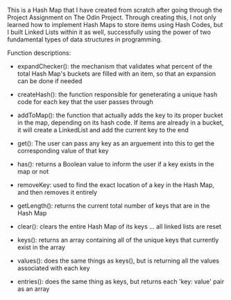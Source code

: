 This is a Hash Map that I have created from scratch after going through the Project Assignment on The Odin Project. Through creating this, I not only learned how to implement Hash Maps to store items using Hash Codes, but I built Linked Lists within it as well, successfully using the power of two fundamental types of data structures in programming.

Function descriptions:

- expandChecker(): the mechanism that validates what percent of the total Hash Map's buckets are filled with an item, so that an expansion can be done if needed

- createHash(): the function responsible for geneterating a unique hash code for each key that the user passes through

- addToMap(): the function that actually adds the key to its proper bucket in the map, depending on its hash code. If items are already in a bucket, it will create a LinkedList and add the current key to the end

- get(): The user can pass any key as an arguement into this to get the corresponding value of that key

- has(): returns a Boolean value to inform the user if a key exists in the map or not

- removeKey: used to find the exact location of a key in the Hash Map, and then removes it entirely

- getLength(): returns the current total number of keys that are in the Hash Map

- clear(): clears the entire Hash Map of its keys ... all linked lists are reset

- keys(): returns an array containing all of the unique keys that currently exist in the array

- values(): does the same things as keys(), but is returning all the values associated with each key

- entries(): does the same thing as keys, but returns each 'key: value' pair as an array
